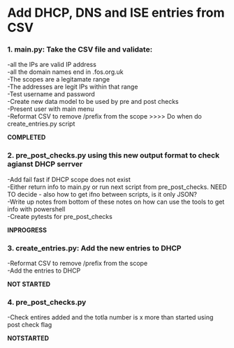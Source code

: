 # Add DHCP, DNS and ISE entries from CSV

### 1. main.py: Take the CSV file and validate:
-all the IPs are valid IP address\
-all the domain names end in .fos.org.uk\
-The scopes are a legitamate range\
-The addresses are legit IPs within that range\
-Test username and password\
-Create new data model to be used by pre and post checks\
-Present user with main menu\
-Reformat CSV to remove /prefix from the scope               >>>> Do when do create_entries.py script

**COMPLETED**

### 2. pre_post_checks.py using this new output format to check agianst DHCP serrver
-Add fail fast if DHCP scope does not exist\
-Either return info to main.py or run next script from pre_post_checks. NEED TO decide - also how to get ifno between scripts, is it only JSON?\
-Write up notes from bottom of these notes on how can use the tools to get info with powershell\
-Create pytests for pre_post_checks

**INPROGRESS**

### 3. create_entries.py: Add the new entries to DHCP
-Reformat CSV to remove /prefix from the scope\
-Add the entries to DHCP

**NOT STARTED**

### 4. pre_post_checks.py
-Check entires added and the totla number is x more than started using post check flag

**NOTSTARTED**
